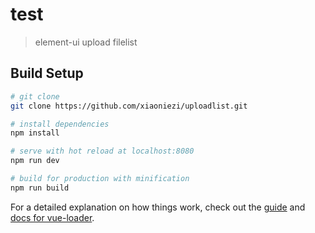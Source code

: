 # test

> element-ui upload filelist

## Build Setup

``` bash
# git clone
git clone https://github.com/xiaoniezi/uploadlist.git

# install dependencies
npm install

# serve with hot reload at localhost:8080
npm run dev

# build for production with minification
npm run build

```

For a detailed explanation on how things work, check out the [guide](http://vuejs-templates.github.io/webpack/) and [docs for vue-loader](http://vuejs.github.io/vue-loader).
